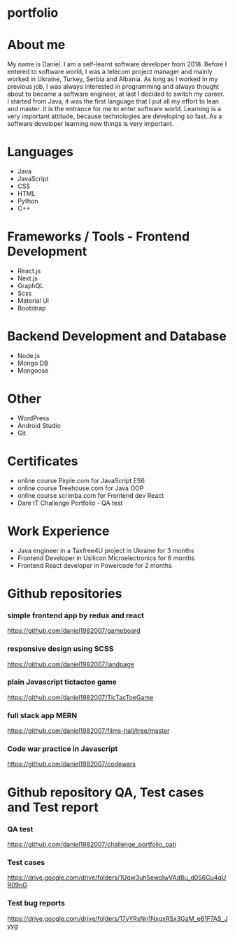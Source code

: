 # portfolio

# About me
My name is Daniel. I am a self-learnt software developer from 2018. Before 
I entered to software world, I was a telecom project manager and mainly
worked in Ukraine, Turkey, Serbia and Albania. As long as I worked in my
previous job, I was always interested in programming and always thought about
to become a software engineer, at last I decided to switch my career. I started
from Java, it was the first language that I put all my effort to lean and master.
It is the entrance for me to enter software world. Learning is a very important 
attitude, because technologies are developing so fast. As a software developer
learning new things is very important.

# Languages
* Java
* JavaScript
* CSS
* HTML
* Python
* C++

# Frameworks / Tools - Frontend Development
* React.js
* Next.js
* GraphQL
* Scss
* Material UI
* Bootstrap

# Backend Development and Database
* Node.js
* Mongo DB
* Mongoose

# Other
* WordPress
* Android Studio
* Git


# Certificates
* online course Pirple.com for JavaScript ES6
* online course Treehouse.com for Java OOP
* online course scrimba.com for Frontend dev React
* Dare IT Challenge Portfolio - QA test

# Work Experience
* Java engineer in a Taxfree4U project in Ukraine for 3 months
* Frontend Developer in Usilicon Microelectronics for 6 months
* Frontend React developer in Powercode for 2 months

# Github repositories
### simple frontend app by redux and react
https://github.com/daniel1982007/gameboard
### responsive design using SCSS
https://github.com/daniel1982007/landpage
### plain Javascript tictactoe game
https://github.com/daniel1982007/TicTacToeGame
### full stack app MERN
https://github.com/daniel1982007/films-hall/tree/master
### Code war practice in Javascript
https://github.com/daniel1982007/codewars

# Github repository QA, Test cases and Test report
### QA test
https://github.com/daniel1982007/challenge_portfolio_pati
### Test cases
https://drive.google.com/drive/folders/1Uqw3uh5ewolwVAd8u_d0S6Cu4qUR09nG
### Test bug reports
https://drive.google.com/drive/folders/17yYRsNn1NxgxRSx3GaM_e61F7AS_Jyvg



